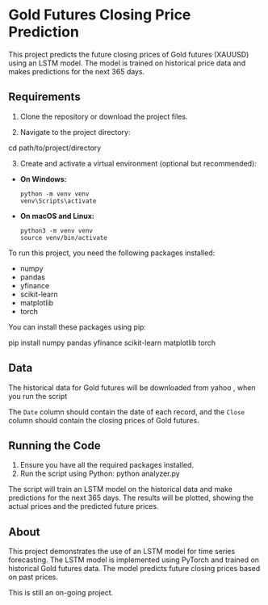 # Gold Futures Closing Price Prediction

This project predicts the future closing prices of Gold futures (XAUUSD) using an LSTM model. The model is trained on historical price data and makes predictions for the next 365 days.

## Requirements
1. Clone the repository or download the project files.

2. Navigate to the project directory:

cd path/to/project/directory



3. Create and activate a virtual environment (optional but recommended):

- **On Windows:**

  ```
  python -m venv venv
  venv\Scripts\activate
  ```

- **On macOS and Linux:**

  ```
  python3 -m venv venv
  source venv/bin/activate
  ```
To run this project, you need the following packages installed:

- numpy
- pandas
- yfinance
- scikit-learn
- matplotlib
- torch

You can install these packages using pip:

pip install numpy pandas yfinance scikit-learn matplotlib torch


## Data

The historical data for Gold futures will be downloaded from yahoo , when you run the script


The `Date` column should contain the date of each record, and the `Close` column should contain the closing prices of Gold futures.

## Running the Code

1. Ensure you have all the required packages installed.
2. Run the script using Python:
python analyzer.py


The script will train an LSTM model on the historical data and make predictions for the next 365 days. The results will be plotted, showing the actual prices and the predicted future prices.

## About

This project demonstrates the use of an LSTM model for time series forecasting. The LSTM model is implemented using PyTorch and trained on historical Gold futures data.
The model predicts future closing prices based on past prices.

This is still an on-going project.


